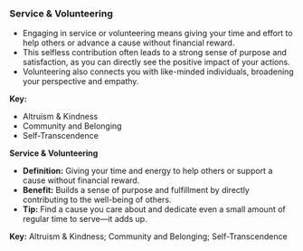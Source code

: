### Service & Volunteering

- Engaging in service or volunteering means giving your time and effort to help others or advance a cause without financial reward.
- This selfless contribution often leads to a strong sense of purpose and satisfaction, as you can directly see the positive impact of your actions.
- Volunteering also connects you with like-minded individuals, broadening your perspective and empathy.

**Key:**
- Altruism & Kindness
- Community and Belonging
- Self-Transcendence

**Service & Volunteering**

- **Definition:** Giving your time and energy to help others or support a cause without financial reward.
- **Benefit:** Builds a sense of purpose and fulfillment by directly contributing to the well-being of others.
- **Tip:** Find a cause you care about and dedicate even a small amount of regular time to serve—it adds up.

**Key:** Altruism & Kindness; Community and Belonging; Self-Transcendence
